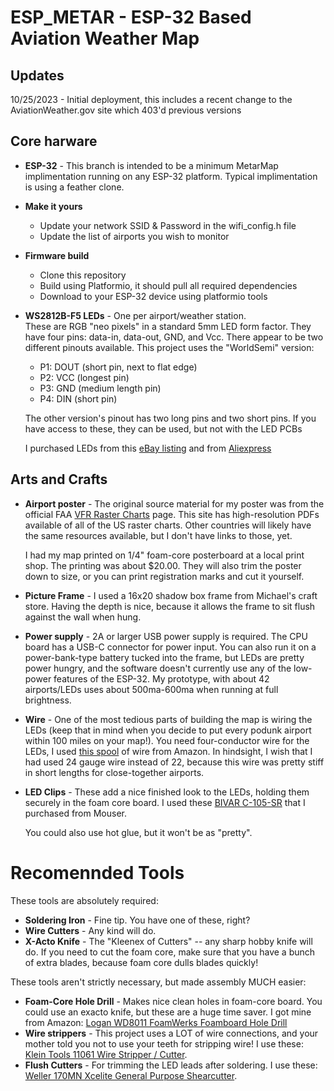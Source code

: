 # ESP_METAR - ESP-32 Based Aviation Weather Map

## Updates

10/25/2023 - Initial deployment, this includes a recent change to the AviationWeather.gov site which 403'd previous versions

## Core harware

* **ESP-32** - This branch is intended to be a minimum MetarMap implimentation running on any
  ESP-32 platform.  Typical implimentation is using a feather clone.

* **Make it yours**
  * Update your network SSID & Password in the wifi_config.h file
  * Update the list of airports you wish to monitor

* **Firmware build**
  * Clone this repository
  * Build using Platformio, it should pull all required dependencies
  * Download to your ESP-32 device using platformio tools

* **WS2812B-F5 LEDs** - One per airport/weather station.  
  These are RGB "neo pixels" in a standard 5mm LED form factor.  They have 
  four pins: data-in, data-out, GND, and Vcc.  There appear to be two 
  different pinouts available.  This project uses the "WorldSemi" version:

    * P1: DOUT (short pin, next to flat edge)
    * P2: VCC (longest pin)
    * P3: GND (medium length pin)
    * P4: DIN (short pin)

  The other version's pinout has two long pins and two short pins.  If you 
  have access to these, they can be used, but not with the LED PCBs

  I purchased LEDs from this [eBay listing](https://www.ebay.com/itm/234203893644)
  and from [Aliexpress](https://www.aliexpress.us/item/2255800693144395.html)

## Arts and Crafts
* **Airport poster** - The original source material for my poster was from the 
  official FAA 
  [VFR Raster Charts](https://www.faa.gov/air_traffic/flight_info/aeronav/digital_products/vfr/)
  page.  This site has high-resolution PDFs available of all
  of the US raster charts.  Other countries will likely have the same resources
  available, but I don't have links to those, yet.

  I had my map printed on 1/4" foam-core posterboard at a local print shop.
  The printing was about $20.00.  They will also trim the poster down to 
  size, or you can print registration marks and cut it yourself.

* **Picture Frame** - I used a 16x20 shadow box frame from Michael's craft 
  store.  Having the depth is nice, because it allows the frame to sit flush
  against the wall when hung.

* **Power supply** - 2A or larger USB power supply is required.
  The CPU board has a USB-C connector for power input.  You can also run it
  on a power-bank-type battery tucked into the frame, but LEDs are pretty 
  power hungry, and the software doesn't currently use any of the low-power
  features of the ESP-32.  My prototype, with about 42 airports/LEDs uses about
  500ma-600ma when running at full brightness.

* **Wire** - One of the most tedious parts of building the map is wiring the 
  LEDs (keep that in mind when you decide to put every podunk airport within
  100 miles on your map!).  You need four-conductor wire for the LEDs, I 
  used [this spool](https://www.amazon.com/dp/B08J7WKV6W) of wire from Amazon.
  In hindsight, I wish that I had used 24 gauge wire instead of 22, because
  this wire was pretty stiff in short lengths for close-together airports.

* **LED Clips** - These add a nice finished look to the LEDs, holding them 
  securely in the foam core board.  I used these 
  [BIVAR C-105-SR](https://www.mouser.com/ProductDetail/749-C-105-SR) that 
  I purchased from Mouser.  

  You could also use hot glue, but it won't be as "pretty".

# Recomennded Tools

These tools are absolutely required:

* **Soldering Iron** - Fine tip.  You have one of these, right?
* **Wire Cutters** - Any kind will do.  
* **X-Acto Knife** - The "Kleenex of Cutters" -- any sharp hobby knife 
  will do.  If you need to cut the foam core, make sure that you have a 
  bunch of extra blades, because foam core dulls blades quickly!

These tools aren't strictly necessary, but made assembly MUCH easier:

* **Foam-Core Hole Drill** - Makes nice clean holes in foam-core board.  You
  could use an exacto knife, but these are a huge time saver.   I got mine
  from Amazon: 
  [Logan WD8011 FoamWerks Foamboard Hole Drill](https://www.amazon.com/dp/B007L6EUJ8)
* **Wire strippers** - This project uses a LOT of wire connections, and your 
  mother told you not to use your teeth for stripping wire!  I use these:
  [Klein Tools 11061 Wire Stripper / Cutter](https://www.amazon.com/Self-Adjusting-Stripper-Klein-Tools-11061/dp/B00CXKOEQ6/).
* **Flush Cutters** - For trimming the LED leads after soldering.  I use 
  these: [Weller 170MN Xcelite General Purpose Shearcutter](https://www.amazon.com/dp/B00B886R2I).
